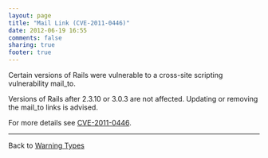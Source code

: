 ```yaml
---
layout: page
title: "Mail Link (CVE-2011-0446)"
date: 2012-06-19 16:55
comments: false
sharing: true
footer: true
---
```


Certain versions of Rails were vulnerable to a cross-site scripting vulnerability mail\_to.

Versions of Rails after 2.3.10 or 3.0.3 are not affected. Updating or removing the mail\_to links is advised.

For more details see [CVE-2011-0446](http://groups.google.com/group/rubyonrails-security/browse_thread/thread/f02a48ede8315f81).

---
Back to [Warning Types](/docs/warning_types)
